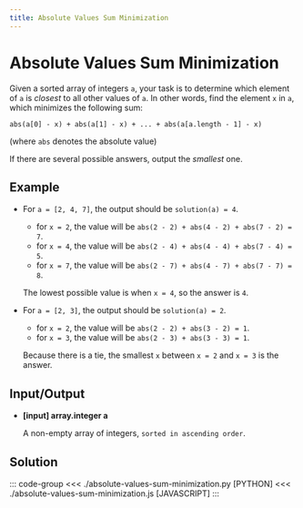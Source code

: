 ```yaml
---
title: Absolute Values Sum Minimization
---
```


# Absolute Values Sum Minimization

Given a sorted array of integers `a`, your task is to determine which element of `a` is _closest_ to all other values of `a`. In other words, find the element `x` in `a`, which minimizes the following sum:

```:no-line-numbers
abs(a[0] - x) + abs(a[1] - x) + ... + abs(a[a.length - 1] - x)
```

(where `abs` denotes the absolute value)

If there are several possible answers, output the _smallest_ one.

## Example

- For `a = [2, 4, 7]`, the output should be `solution(a) = 4`.

  - for `x = 2`, the value will be `abs(2 - 2) + abs(4 - 2) + abs(7 - 2) = 7`.
  - for `x = 4`, the value will be `abs(2 - 4) + abs(4 - 4) + abs(7 - 4) = 5`.
  - for `x = 7`, the value will be `abs(2 - 7) + abs(4 - 7) + abs(7 - 7) = 8`.

  The lowest possible value is when `x = 4`, so the answer is `4`.

- For `a = [2, 3]`, the output should be `solution(a) = 2`.

  - for `x = 2`, the value will be `abs(2 - 2) + abs(3 - 2) = 1`.
  - for `x = 3`, the value will be `abs(2 - 3) + abs(3 - 3) = 1`.

  Because there is a tie, the smallest `x` between `x = 2` and `x = 3` is the answer.

## Input/Output

- **\[input\] array.integer a**

  A non-empty array of integers, `sorted in ascending order`.

## Solution

::: code-group
<<< ./absolute-values-sum-minimization.py [PYTHON]
<<< ./absolute-values-sum-minimization.js [JAVASCRIPT]
:::
